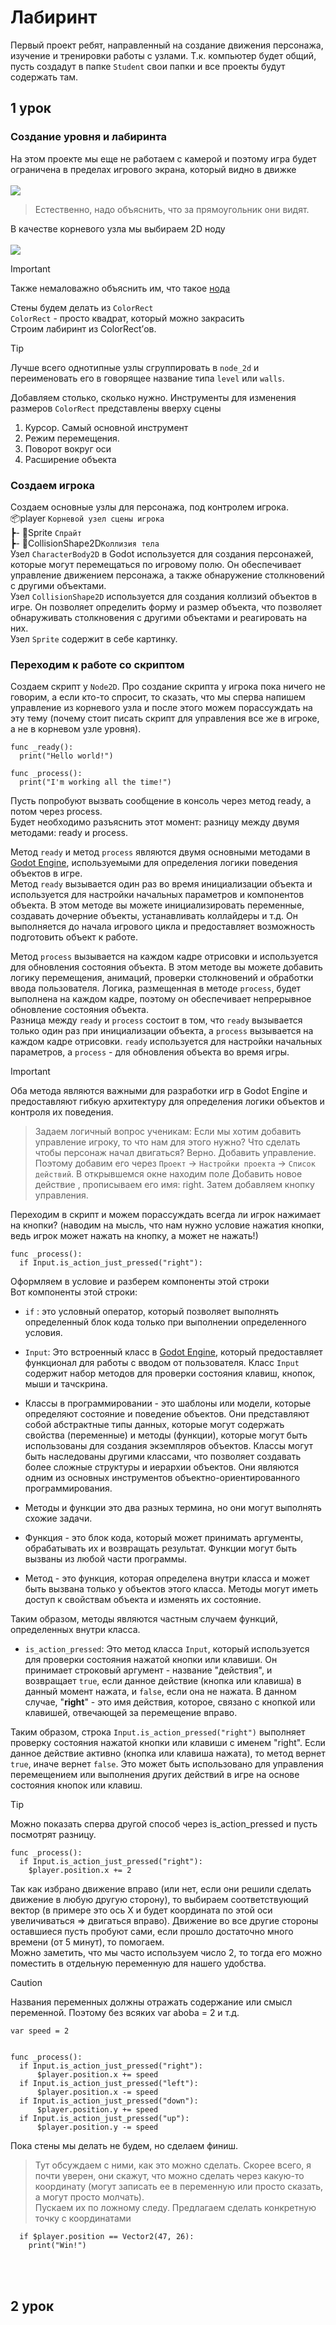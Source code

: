 # Лабиринт
Первый проект ребят, направленный на создание движения персонажа, изучение и тренировки работы с узлами.
Т.к. компьютер будет общий, пусть создадут в папке `Student` свои папки и все проекты будут содержать там. <br>
## 1 урок
### Создание уровня и лабиринта
На этом проекте мы еще не работаем с камерой и поэтому игра будет ограничена в пределах игрового экрана, который видно в движке<br>
<br>
<img src="https://github.com/mykweenn/byteschool/blob/main/lesson-1/img/MpGhqF4Z-gY.jpg?raw=true">
>Естественно, надо объяснить, что за прямоугольник они видят.


В качестве корневого узла мы выбираем 2D ноду<br>
<br>
<img src="https://github.com/mykweenn/byteschool/blob/main/lesson-1/img/sX-LqnN2YtY.jpg?raw=true">
> [!IMPORTANT]
> Также немаловажно объяснить им, что такое [нода](https://docs.godotengine.org/ru/4.x/classes/class_node.html)

Стены будем делать из `ColorRect` <br>
`ColorRect` - просто квадрат, который можно закрасить<br>
Строим лабиринт из ColorRect’ов.<br>

> [!TIP]
> Лучше всего однотипные узлы сгруппировать в `node_2d` и переименовать его в говорящее название типа `level` или `walls`.<br>

Добавляем столько, сколько нужно. Инструменты для изменения размеров `ColorRect` представлены вверху сцены<br>

1. Курсор. Самый основной инструмент
1. Режим перемещения.
1. Поворот вокруг оси
1. Расширение объекта

### Создаем игрока
Создаем основные узлы для персонажа, под контролем игрока.<br>
  📦player `Корневой узел сцены игрока`<br>
    ┣- 📂Sprite `Спрайт`<br>
    ┣- 📂CollisionShape2D`Коллизия тела`<br>
Узел `CharacterBody2D` в Godot используется для создания персонажей, которые могут перемещаться по игровому полю. Он обеспечивает управление движением персонажа, а также обнаружение столкновений с другими объектами.<br>
Узел `CollisionShape2D` используется для создания коллизий объектов в игре. Он позволяет определить форму и размер объекта, что позволяет обнаруживать столкновения с другими объектами и реагировать на них.<br>
Узел `Sprite` содержит в себе картинку.<br>

### Переходим к работе со скриптом
Создаем скрипт у `Node2D`. Про создание скрипта у игрока пока ничего не говорим, а если кто-то спросит, то сказать, что мы сперва напишем управление из корневого узла и после этого можем порассуждать на эту тему (почему стоит писать скрипт для управления все же в игроке, а не в корневом узле уровня).<br>
```gdscript
func _ready():
  print("Hello world!")

func _process():
  print("I'm working all the time!")
```
Пусть попробуют вызвать сообщение в консоль через метод ready, а потом через process.<br>
Будет необходимо разъяснить этот момент: разницу между двумя методами: ready и process.<br>

Метод `ready` и метод `process` являются двумя основными методами в [Godot Engine](https://godotengine.org/), используемыми для определения логики поведения объектов в игре.<br>
Метод `ready` вызывается один раз во время инициализации объекта и используется для настройки начальных параметров и компонентов объекта. В этом методе вы можете инициализировать переменные, создавать дочерние объекты, устанавливать коллайдеры и т.д. Он выполняется до начала игрового цикла и предоставляет возможность подготовить объект к работе.<br>

Метод `process` вызывается на каждом кадре отрисовки и используется для обновления состояния объекта. В этом методе вы можете добавить логику перемещения, анимаций, проверки столкновений и обработки ввода пользователя. Логика, размещенная в методе `process`, будет выполнена на каждом кадре, поэтому он обеспечивает непрерывное обновление состояния объекта.<br>
Разница между `ready` и `process` состоит в том, что `ready` вызывается только один раз при инициализации объекта, а `process` вызывается на каждом кадре отрисовки. `ready` используется для настройки начальных параметров, а `process` - для обновления объекта во время игры.<br>

> [!IMPORTANT]
> Оба метода являются важными для разработки игр в Godot Engine и предоставляют гибкую архитектуру для определения логики объектов и контроля их поведения.<br>

>Задаем логичный вопрос ученикам: Если мы хотим добавить управление игроку, то что нам для этого нужно? Что сделать чтобы персонаж начал двигаться?
Верно. Добавить управление. Поэтому добавим его через `Проект` -> `Настройки проекта` -> `Список действий`. В открывшемся окне находим поле Добавить новое действие , прописываем его имя: right. Затем добавляем кнопку управления.<br>

Переходим в скрипт и можем порассуждать всегда ли игрок нажимает на кнопки? (наводим на мысль, что нам нужно условие нажатия кнопки, ведь игрок может нажать на кнопку, а может не нажать!)
```gdscript
func _process():
  if Input.is_action_just_pressed("right"):
```
Оформляем в условие и разберем компоненты этой строки<br>
Вот компоненты этой строки:<br>

- `if`  : это условный оператор, который позволяет выполнять определенный блок кода только при выполнении определенного условия.<br>

- `Input`: Это встроенный класс в [Godot Engine](https://godotengine.org/), который предоставляет функционал для работы с вводом от пользователя. Класс `Input` содержит набор методов для проверки состояния клавиш, кнопок, мыши и тачскрина.<br>

* Классы в программировании - это шаблоны или модели, которые определяют состояние и поведение объектов. Они представляют собой абстрактные типы данных, которые могут содержать свойства (переменные) и методы (функции), которые могут быть использованы для создания экземпляров объектов. Классы могут быть наследованы другими классами, что позволяет создавать более сложные структуры и иерархии объектов. Они являются одним из основных инструментов объектно-ориентированного программирования.<br>

* Методы и функции это два разных термина, но они могут выполнять схожие задачи. <br>
* Функция - это блок кода, который может принимать аргументы, обрабатывать их и возвращать результат. Функции могут быть вызваны из любой части программы.<br>
* Метод - это функция, которая определена внутри класса и может быть вызвана только у объектов этого класса. Методы могут иметь доступ к свойствам объекта и изменять их состояние.<br>

Таким образом, методы являются частным случаем функций, определенных внутри класса.<br>

- `is_action_pressed`: Это метод класса `Input`, который используется для проверки состояния нажатой кнопки или клавиши. Он принимает строковый аргумент - название "действия", и возвращает `true`, если данное действие (кнопка или клавиша) в данный момент нажата, и `false`, если она не нажата. В данном случае, "**right**" - это имя действия, которое, связано с кнопкой или клавишей, отвечающей за перемещение вправо.<br>

Таким образом, строка `Input.is_action_pressed("right")` выполняет проверку состояния нажатой кнопки или клавиши с именем "right". Если данное действие активно (кнопка или клавиша нажата), то метод вернет `true`, иначе вернет `false`. Это может быть использовано для управления перемещением или выполнения других действий в игре на основе состояния кнопок или клавиш.
> [!Tip]
>  Можно показать сперва другой способ через is_action_pressed и пусть посмотрят разницу.<br>
```gdscript
func _process():
  if Input.is_action_just_pressed("right"):
    $player.position.x += 2
```

Так как избрано движение вправо (или нет, если они решили сделать движение в любую другую сторону), то выбираем соответствующий вектор (в примере это ось Х и будет координата по этой оси увеличиваться => двигаться вправо).
Движение во все другие стороны оставшиеся пусть пробуют сами, если прошло достаточно много времени (от 5 минут), то помогаем.<br>
Можно заметить, что мы часто используем число 2, то тогда его можно поместить в отдельную переменную для нашего удобства. 
> [!CAUTION]
> Названия переменных должны отражать содержание или смысл переменной. Поэтому без всяких var aboba = 2 и т.д.<br>

```gdscript
var speed = 2


func _process():
  if Input.is_action_just_pressed("right"):
      $player.position.x += speed
  if Input.is_action_just_pressed("left"):
      $player.position.x -= speed
  if Input.is_action_just_pressed("down"):
      $player.position.y += speed
  if Input.is_action_just_pressed("up"):
      $player.position.y -= speed
```

Пока стены мы делать не будем, но сделаем финиш. 
>Тут обсуждаем с ними, как это можно сделать. Скорее всего, я почти уверен, они скажут, что можно сделать через какую-то координату (могут записать ее в переменную или просто сказать, а могут просто молчать).<br>
Пускаем их по ложному следу. Предлагаем сделать конкретную точку с координатами <br>

```gdscript
  if $player.position == Vector2(47, 26):
    print("Win!")
```
<br>
<br>

## 2 урок
